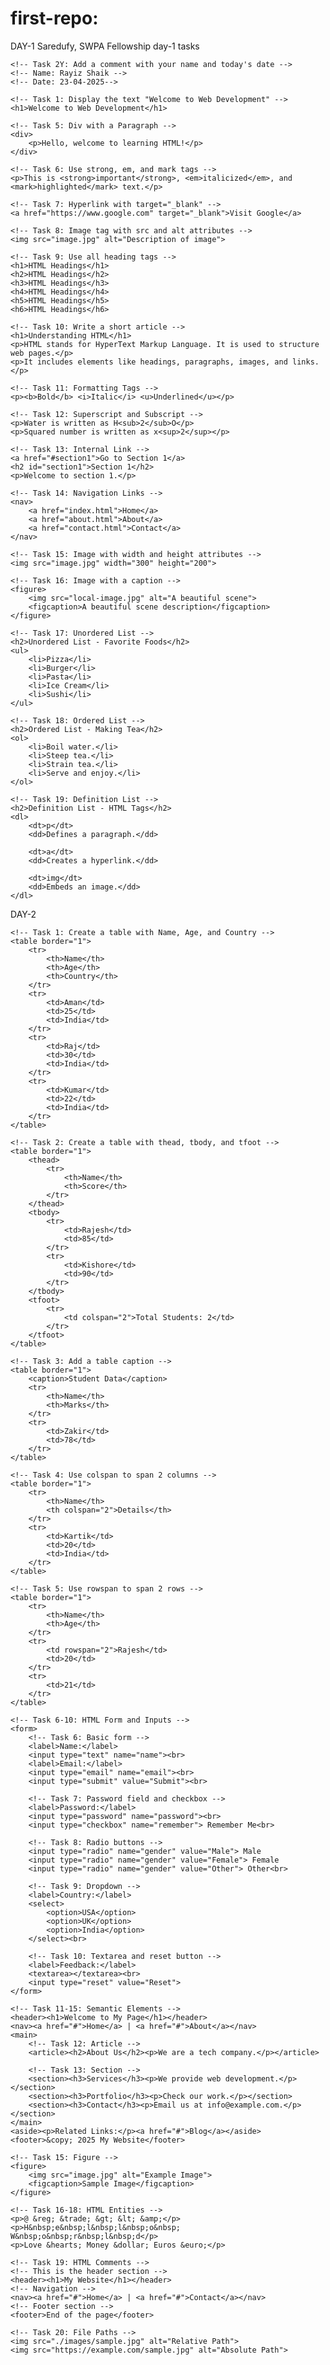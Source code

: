 # first-repo: 

DAY-1
 Saredufy, SWPA Fellowship day-1 tasks
<!DOCTYPE html>
<html>
<head>
    <title>My First HTML Page</title>
    <meta charset="UTF-8">
</head>
<body>

    <!-- Task 2Y: Add a comment with your name and today's date -->
    <!-- Name: Rayiz Shaik -->
    <!-- Date: 23-04-2025-->

    <!-- Task 1: Display the text "Welcome to Web Development" -->
    <h1>Welcome to Web Development</h1>

    <!-- Task 5: Div with a Paragraph -->
    <div>
        <p>Hello, welcome to learning HTML!</p>
    </div>

    <!-- Task 6: Use strong, em, and mark tags -->
    <p>This is <strong>important</strong>, <em>italicized</em>, and <mark>highlighted</mark> text.</p>

    <!-- Task 7: Hyperlink with target="_blank" -->
    <a href="https://www.google.com" target="_blank">Visit Google</a>

    <!-- Task 8: Image tag with src and alt attributes -->
    <img src="image.jpg" alt="Description of image">

    <!-- Task 9: Use all heading tags -->
    <h1>HTML Headings</h1>
    <h2>HTML Headings</h2>
    <h3>HTML Headings</h3>
    <h4>HTML Headings</h4>
    <h5>HTML Headings</h5>
    <h6>HTML Headings</h6>

    <!-- Task 10: Write a short article -->
    <h1>Understanding HTML</h1>
    <p>HTML stands for HyperText Markup Language. It is used to structure web pages.</p>
    <p>It includes elements like headings, paragraphs, images, and links.</p>

    <!-- Task 11: Formatting Tags -->
    <p><b>Bold</b> <i>Italic</i> <u>Underlined</u></p>

    <!-- Task 12: Superscript and Subscript -->
    <p>Water is written as H<sub>2</sub>O</p>
    <p>Squared number is written as x<sup>2</sup></p>

    <!-- Task 13: Internal Link -->
    <a href="#section1">Go to Section 1</a>
    <h2 id="section1">Section 1</h2>
    <p>Welcome to section 1.</p>

    <!-- Task 14: Navigation Links -->
    <nav>
        <a href="index.html">Home</a>
        <a href="about.html">About</a>
        <a href="contact.html">Contact</a>
    </nav>

    <!-- Task 15: Image with width and height attributes -->
    <img src="image.jpg" width="300" height="200">

    <!-- Task 16: Image with a caption -->
    <figure>
        <img src="local-image.jpg" alt="A beautiful scene">
        <figcaption>A beautiful scene description</figcaption>
    </figure>

    <!-- Task 17: Unordered List -->
    <h2>Unordered List - Favorite Foods</h2>
    <ul>
        <li>Pizza</li>
        <li>Burger</li>
        <li>Pasta</li>
        <li>Ice Cream</li>
        <li>Sushi</li>
    </ul>

    <!-- Task 18: Ordered List -->
    <h2>Ordered List - Making Tea</h2>
    <ol>
        <li>Boil water.</li>
        <li>Steep tea.</li>
        <li>Strain tea.</li>
        <li>Serve and enjoy.</li>
    </ol>

    <!-- Task 19: Definition List -->
    <h2>Definition List - HTML Tags</h2>
    <dl>
        <dt>p</dt>
        <dd>Defines a paragraph.</dd>

        <dt>a</dt>
        <dd>Creates a hyperlink.</dd>

        <dt>img</dt>
        <dd>Embeds an image.</dd>
    </dl>

</body>
</html>

DAY-2
<!DOCTYPE html>
<html lang="en">
<head>
    <meta charset="UTF-8">
    <meta name="viewport" content="width=device-width, initial-scale=1.0">
    <title>HTML Tasks</title>
</head>
<body>

    <!-- Task 1: Create a table with Name, Age, and Country -->
    <table border="1">
        <tr>
            <th>Name</th>
            <th>Age</th>
            <th>Country</th>
        </tr>
        <tr>
            <td>Aman</td>
            <td>25</td>
            <td>India</td>
        </tr>
        <tr>
            <td>Raj</td>
            <td>30</td>
            <td>India</td>
        </tr>
        <tr>
            <td>Kumar</td>
            <td>22</td>
            <td>India</td>
        </tr>
    </table>

    <!-- Task 2: Create a table with thead, tbody, and tfoot -->
    <table border="1">
        <thead>
            <tr>
                <th>Name</th>
                <th>Score</th>
            </tr>
        </thead>
        <tbody>
            <tr>
                <td>Rajesh</td>
                <td>85</td>
            </tr>
            <tr>
                <td>Kishore</td>
                <td>90</td>
            </tr>
        </tbody>
        <tfoot>
            <tr>
                <td colspan="2">Total Students: 2</td>
            </tr>
        </tfoot>
    </table>

    <!-- Task 3: Add a table caption -->
    <table border="1">
        <caption>Student Data</caption>
        <tr>
            <th>Name</th>
            <th>Marks</th>
        </tr>
        <tr>
            <td>Zakir</td>
            <td>78</td>
        </tr>
    </table>

    <!-- Task 4: Use colspan to span 2 columns -->
    <table border="1">
        <tr>
            <th>Name</th>
            <th colspan="2">Details</th>
        </tr>
        <tr>
            <td>Kartik</td>
            <td>20</td>
            <td>India</td>
        </tr>
    </table>

    <!-- Task 5: Use rowspan to span 2 rows -->
    <table border="1">
        <tr>
            <th>Name</th>
            <th>Age</th>
        </tr>
        <tr>
            <td rowspan="2">Rajesh</td>
            <td>20</td>
        </tr>
        <tr>
            <td>21</td>
        </tr>
    </table>

    <!-- Task 6-10: HTML Form and Inputs -->
    <form>
        <!-- Task 6: Basic form -->
        <label>Name:</label>
        <input type="text" name="name"><br>
        <label>Email:</label>
        <input type="email" name="email"><br>
        <input type="submit" value="Submit"><br>

        <!-- Task 7: Password field and checkbox -->
        <label>Password:</label>
        <input type="password" name="password"><br>
        <input type="checkbox" name="remember"> Remember Me<br>

        <!-- Task 8: Radio buttons -->
        <input type="radio" name="gender" value="Male"> Male
        <input type="radio" name="gender" value="Female"> Female
        <input type="radio" name="gender" value="Other"> Other<br>

        <!-- Task 9: Dropdown -->
        <label>Country:</label>
        <select>
            <option>USA</option>
            <option>UK</option>
            <option>India</option>
        </select><br>

        <!-- Task 10: Textarea and reset button -->
        <label>Feedback:</label>
        <textarea></textarea><br>
        <input type="reset" value="Reset">
    </form>

    <!-- Task 11-15: Semantic Elements -->
    <header><h1>Welcome to My Page</h1></header>
    <nav><a href="#">Home</a> | <a href="#">About</a></nav>
    <main>
        <!-- Task 12: Article -->
        <article><h2>About Us</h2><p>We are a tech company.</p></article>

        <!-- Task 13: Section -->
        <section><h3>Services</h3><p>We provide web development.</p></section>
        <section><h3>Portfolio</h3><p>Check our work.</p></section>
        <section><h3>Contact</h3><p>Email us at info@example.com.</p></section>
    </main>
    <aside><p>Related Links:</p><a href="#">Blog</a></aside>
    <footer>&copy; 2025 My Website</footer>

    <!-- Task 15: Figure -->
    <figure>
        <img src="image.jpg" alt="Example Image">
        <figcaption>Sample Image</figcaption>
    </figure>

    <!-- Task 16-18: HTML Entities -->
    <p>@ &reg; &trade; &gt; &lt; &amp;</p>
    <p>H&nbsp;e&nbsp;l&nbsp;l&nbsp;o&nbsp; W&nbsp;o&nbsp;r&nbsp;l&nbsp;d</p>
    <p>Love &hearts; Money &dollar; Euros &euro;</p>

    <!-- Task 19: HTML Comments -->
    <!-- This is the header section -->
    <header><h1>My Website</h1></header>
    <!-- Navigation -->
    <nav><a href="#">Home</a> | <a href="#">Contact</a></nav>
    <!-- Footer section -->
    <footer>End of the page</footer>

    <!-- Task 20: File Paths -->
    <img src="./images/sample.jpg" alt="Relative Path">
    <img src="https://example.com/sample.jpg" alt="Absolute Path">

</body>
</html>
